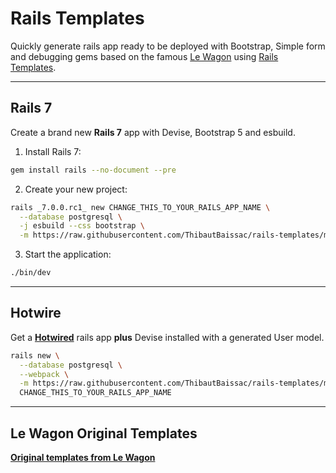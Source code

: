 # Rails Templates

Quickly generate rails app ready to be deployed with Bootstrap, Simple form and debugging gems based on the famous [Le Wagon](https://github.com/lewagon/rails-templates/) using [Rails Templates](http://guides.rubyonrails.org/rails_application_templates.html).

***
## Rails 7

Create a brand new **Rails 7** app with Devise, Bootstrap 5 and esbuild.

1. Install Rails 7:
```bash
gem install rails --no-document --pre
```

2. Create your new project:
```bash
rails _7.0.0.rc1_ new CHANGE_THIS_TO_YOUR_RAILS_APP_NAME \
  --database postgresql \
  -j esbuild --css bootstrap \
  -m https://raw.githubusercontent.com/ThibautBaissac/rails-templates/master/rails_7.rb
```

3. Start the application:
```bash
./bin/dev
```

---
## Hotwire

Get a [**Hotwired**](https://github.com/hotwired/hotwire-rails) rails app  **plus**  Devise installed with a generated User model.

```bash
rails new \
  --database postgresql \
  --webpack \
  -m https://raw.githubusercontent.com/ThibautBaissac/rails-templates/master/hotwire.rb \
  CHANGE_THIS_TO_YOUR_RAILS_APP_NAME
```

---
## Le Wagon Original Templates
[**Original templates from Le Wagon**](https://github.com/lewagon/rails-templates/)
